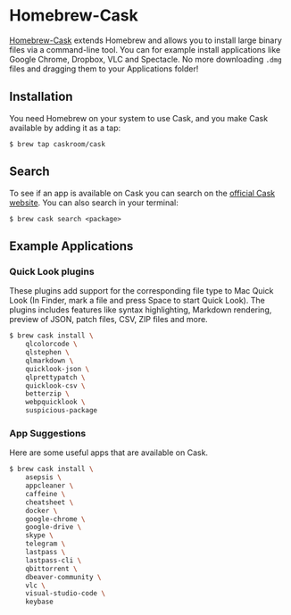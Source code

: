 # Homebrew-Cask

[Homebrew-Cask](https://caskroom.github.io/) extends Homebrew and allows you to
install large binary files via a command-line tool. You can for example install
applications like Google Chrome, Dropbox, VLC and Spectacle. No more
downloading `.dmg` files and dragging them to your Applications folder!

## Installation

You need Homebrew on your system to use Cask, and you make Cask available by
adding it as a tap:

    $ brew tap caskroom/cask

## Search

To see if an app is available on Cask you can search on the [official Cask
website](https://caskroom.github.io/). You can also search in your terminal:

    $ brew cask search <package>

## Example Applications

### Quick Look plugins

These plugins add support for the corresponding file type to Mac Quick Look
(In Finder, mark a file and press Space to start Quick Look). The plugins
includes features like syntax highlighting, Markdown rendering, preview of
JSON, patch files, CSV, ZIP files and more.

```sh
$ brew cask install \
    qlcolorcode \
    qlstephen \
    qlmarkdown \
    quicklook-json \
    qlprettypatch \
    quicklook-csv \
    betterzip \
    webpquicklook \
    suspicious-package
```

### App Suggestions

Here are some useful apps that are available on Cask.

```sh
$ brew cask install \
    asepsis \
    appcleaner \
    caffeine \
    cheatsheet \
    docker \
    google-chrome \
    google-drive \
    skype \
    telegram \
    lastpass \
    lastpass-cli \
    qbittorrent \
    dbeaver-community \
    vlc \
    visual-studio-code \
    keybase
```
